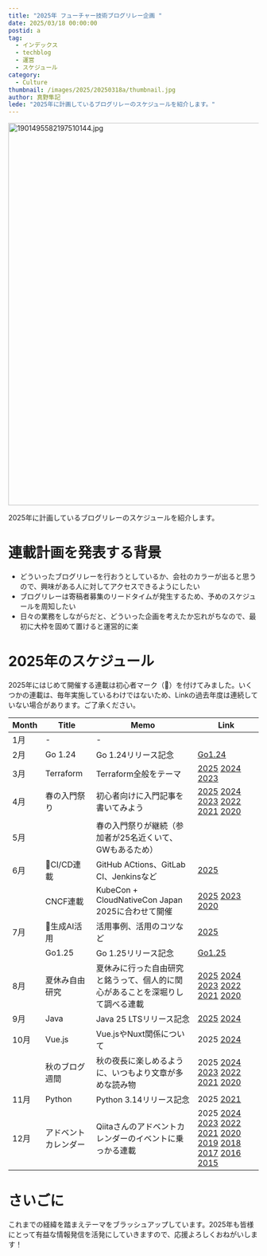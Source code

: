 ```yaml
---
title: "2025年 フューチャー技術ブログリレー企画 "
date: 2025/03/18 00:00:00
postid: a
tag:
  - インデックス
  - techblog
  - 運営
  - スケジュール
category:
  - Culture
thumbnail: /images/2025/20250318a/thumbnail.jpg
author: 真野隼記
lede: "2025年に計画しているブログリレーのスケジュールを紹介します。"
---
```

<img src="/images/2025/20250318a/1901495582197510144.jpg" alt="1901495582197510144.jpg" width="1024" height="768" loading="lazy">

2025年に計画しているブログリレーのスケジュールを紹介します。

# 連載計画を発表する背景

- どういったブログリレーを行おうとしているか、会社のカラーが出ると思うので、興味がある人に対してアクセスできるようにしたい
- ブログリレーは寄稿者募集のリードタイムが発生するため、予めのスケジュールを周知したい
- 日々の業務をしながらだと、どういった企画を考えたか忘れがちなので、最初に大枠を固めて置けると運営的に楽

# 2025年のスケジュール

2025年にはじめて開催する連載は初心者マーク（🔰）を付けてみました。いくつかの連載は、毎年実施しているわけではないため、Linkの過去年度は連続していない場合があります。ご了承ください。

| Month | Title      | Memo                                       | Link                                                                                                                                                                                               |
|-------|------------|--------------------------------------------|----------------------------------------------------------------------------------------------------------------------------------------------------------------------------------------------------|
| 1月    | -          | -                                          |                                                                                                                                                                                                    |
| 2月    | Go 1.24    | Go 1.24リリース記念                              | [Go1.24](/articles/20250127a/)                                                                                                                                                                     |
| 3月    | Terraform  | Terraform全般をテーマ                            | [2025](/articles/20250331a/) [2024](/articles/20240311a/) [2023](/articles/20230327a/)                                                                                                             |
| 4月    | 春の入門祭り     | 初心者向けに入門記事を書いてみよう                          | [2025](/articles/20250413a/) [2024](/articles/20240408a/) [2023](/articles/20230417a/) [2022](/articles/20220418a/) [2021](/articles/20210414a/) [2020](/articles/20200529/)                       |
| 5月    |            | 春の入門祭りが継続（参加者が25名近くいて、GWもあるため）
| 6月    | 🔰CI/CD連載  | GitHub ACtions、GitLab CI、Jenkinsなど         | [2025](/articles/20250603a/)                                                                                                                                                                                               |
|     | CNCF連載     | KubeCon + CloudNativeCon Japan 2025に合わせて開催 | [2025](/articles/20250616a/) [2023](/articles/20230619a/) [2020](/articles/20200928/)                                                                                                                                      |
| 7月    | 🔰生成AI活用   | 活用事例、活用のコツなど                               | [2025](/articles/20250707a/)                                                                                                                                                                                               |
|       | Go1.25     | Go 1.25リリース記念                              | [Go1.25](/articles/20250730a/)                                                                                                                                                                                             |
| 8月    | 夏休み自由研究    | 夏休みに行った自由研究と銘うって、個人的に関心があることを深堀りして調べる連載    | [2025](/articles/20250825a/) [2024](/articles/20240819a/) [2023](/articles/20230830a/) [2022](/articles/20220822a/) [2021](/articles/20210823a/) [2020](/articles/20200726/)                                               |
| 9月    | Java       | Java 25 LTSリリース記念                          | [2025](/articles/20250825a/) [2024](/articles/20240930a/)                                                                                                                                                                  |
| 10月   | Vue.js     | Vue.jsやNuxt関係について                          | 2025 [2024](/articles/20241125a/)                                                                                                                                                                  |
|       | 秋のブログ週間    | 秋の夜長に楽しめるように、いつもより文章が多めな読み物                | 2025 [2024](/articles/20241028a/) [2023](/articles/20231030a/) [2022](/articles/20221031a/) [2021](/articles/20211027a/) [2020](/articles/20201026/)                                               |
| 11月   | Python     | Python 3.14リリース記念                          | 2025 [2021](/articles/20210927b/)                                                                                                                                                                  |
| 12月   | アドベントカレンダー | Qiitaさんのアドベントカレンダーのイベントに乗っかる連載             | 2025 [2024](advent2024) [2023](advent2023) [2022][advent2022] [2021][advent2021] [2020][advent2020] [2019][advent2019] [2018][advent2018] [2017][advent2017] [2016][advent2016] [2015][advent2015] |

[advent2024]: https://qiita.com/advent-calendar/2024/future
[advent2023]: https://qiita.com/advent-calendar/2023/future
[advent2022]: https://qiita.com/advent-calendar/2022/future
[advent2021]: https://qiita.com/advent-calendar/2021/future
[advent2020]: https://qiita.com/advent-calendar/2020/future
[advent2019]: https://qiita.com/advent-calendar/2019/future
[advent2018]: https://qiita.com/advent-calendar/2018/future
[advent2017]: https://qiita.com/advent-calendar/2017/future
[advent2016]: https://qiita.com/advent-calendar/2016/future
[advent2015]: https://qiita.com/advent-calendar/2015/future

# さいごに

これまでの経緯を踏まえテーマをブラッシュアップしています。2025年も皆様にとって有益な情報発信を活発にしていきますので、応援よろしくおねがいします！
